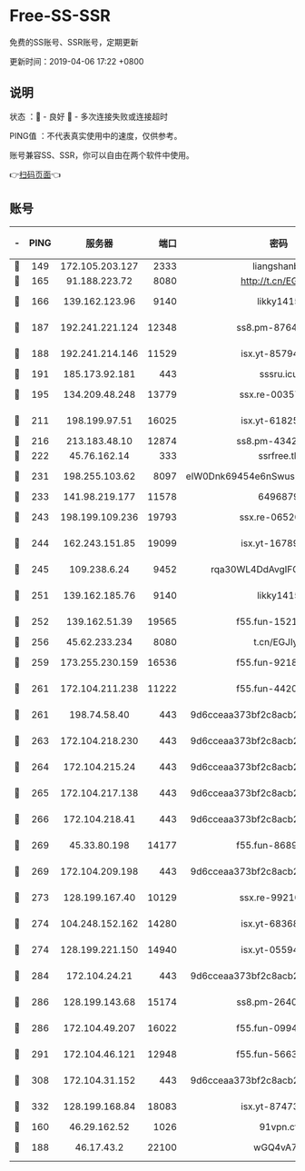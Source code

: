 # Free-SS-SSR

免费的SS账号、SSR账号，定期更新

更新时间：2019-04-06 17:22 +0800

## 说明

状态     ：🙂 - 良好 🙁 - 多次连接失败或连接超时

PING值   ：不代表真实使用中的速度，仅供参考。

账号兼容SS、SSR，你可以自由在两个软件中使用。

👉[扫码页面](https://liesauer.github.io/Free-SS-SSR/)👈

## 账号

|-|PING|服务器|端口|密码|加密方式|区域|
|:----:|:----:|:-----:|-----:|:----:|:----:|:----:|
|🙂|149|172.105.203.127|2333|liangshanbo|chacha20|JP|
|🙂|165|91.188.223.72|8080|http://t.cn/EGJIyrl|rc4-md5|RU|
|🙂|166|139.162.123.96|9140|likky1415|aes-256-cfb|JP|
|🙂|187|192.241.221.124|12348|ss8.pm-87649269|aes-256-cfb|US|
|🙂|188|192.241.214.146|11529|isx.yt-85794226|aes-256-cfb|US|
|🙂|191|185.173.92.181|443|sssru.icu|rc4-md5|RU|
|🙂|195|134.209.48.248|13779|ssx.re-00357736|aes-256-cfb|US|
|🙂|211|198.199.97.51|16025|isx.yt-61825753|aes-256-cfb|US|
|🙂|216|213.183.48.10|12874|ss8.pm-43426008|rc4-md5|RU|
|🙂|222|45.76.162.14|333|ssrfree.tk|rc4|SG|
|🙂|231|198.255.103.62|8097|eIW0Dnk69454e6nSwuspv9DmS201tQ0D|aes-256-cfb|US|
|🙂|233|141.98.219.177|11578|6496879|chacha20|US|
|🙂|243|198.199.109.236|19793|ssx.re-06520908|aes-256-cfb|US|
|🙂|244|162.243.151.85|19099|isx.yt-16789581|aes-256-cfb|US|
|🙂|245|109.238.6.24|9452|rqa30WL4DdAvgIFG6Fs3znzTa|aes-256-cfb|FR|
|🙂|251|139.162.185.76|9140|likky1415|aes-256-cfb|DE|
|🙂|252|139.162.51.39|19565|f55.fun-15213157|aes-256-cfb|SG|
|🙂|256|45.62.233.234|8080|t.cn/EGJIyrl|rc4-md5|CA|
|🙂|259|173.255.230.159|16536|f55.fun-92182814|aes-256-cfb|US|
|🙂|261|172.104.211.238|11222|f55.fun-44203317|aes-256-cfb|US|
|🙂|261|198.74.58.40|443|9d6cceaa373bf2c8acb22e60b6a58be6|aes-256-cfb|US|
|🙂|263|172.104.218.230|443|9d6cceaa373bf2c8acb22e60b6a58be6|aes-256-cfb|US|
|🙂|264|172.104.215.24|443|9d6cceaa373bf2c8acb22e60b6a58be6|aes-256-cfb|US|
|🙂|265|172.104.217.138|443|9d6cceaa373bf2c8acb22e60b6a58be6|aes-256-cfb|US|
|🙂|266|172.104.218.41|443|9d6cceaa373bf2c8acb22e60b6a58be6|aes-256-cfb|US|
|🙂|269|45.33.80.198|14177|f55.fun-86891578|aes-256-cfb|US|
|🙂|269|172.104.209.198|443|9d6cceaa373bf2c8acb22e60b6a58be6|aes-256-cfb|US|
|🙂|273|128.199.167.40|10129|ssx.re-99210483|aes-256-cfb|SG|
|🙂|274|104.248.152.162|14280|isx.yt-68368719|aes-256-cfb|SG|
|🙂|274|128.199.221.150|14940|isx.yt-05594016|aes-256-cfb|SG|
|🙂|284|172.104.24.21|443|9d6cceaa373bf2c8acb22e60b6a58be6|aes-256-cfb|US|
|🙂|286|128.199.143.68|15174|ss8.pm-26403266|aes-256-cfb|SG|
|🙂|286|172.104.49.207|16022|f55.fun-09944277|aes-256-cfb|SG|
|🙂|291|172.104.46.121|12948|f55.fun-56631452|aes-256-cfb|SG|
|🙂|308|172.104.31.152|443|9d6cceaa373bf2c8acb22e60b6a58be6|aes-256-cfb|US|
|🙂|332|128.199.168.84|18083|isx.yt-87473888|aes-256-cfb|SG|
|🙂|160|46.29.162.52|1026|91vpn.cf|rc4-md5|RU|
|🙂|188|46.17.43.2|22100|wGQ4vA7D|aes-256-gcm|RU|

